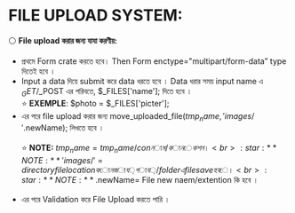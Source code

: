 # FILE UPLOAD SYSTEM:<br>
:white_circle: **File upload করার জন্য যাযা করণীয়:**<br>
- প্রথমে Form crate করতে হবে। Then Form enctype="multipart/form-data” type দিতেই হবে ।
- Input a data দিয়ে submit করে data ধরতে হবে । Data ধরার সময় input name এ  $_GET/$_POST এর পরিবতে, $_FILES['name']; দিতে হবে ।<br>
:star: **EXEMPLE**: $photo = $_FILES['picter'];<br>
- এর পরে file upload করার জন্য move_uploaded_file($tmp_name ,'images/'.$newName); লিখতে হবে । <br><br>
:star: **NOTE:** $tmp_name= tmp_name/con নাম/কানেকশন।<br>
:star: **NOTE:** 'images/'= directory file location কোন জায়গায়/folder এ file save হবে ।<br>
:star: **NOTE:**.$newName= File new naem/extention কি হবে ।<br><br>
- এর পরে Validation করে File Upload করতে পারি । 
